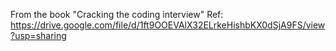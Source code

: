 From the book "Cracking the coding interview"
Ref: https://drive.google.com/file/d/1ft9OOEVAlX32ELrkeHishbKX0dSjA9FS/view?usp=sharing
